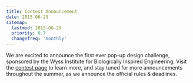 ```yaml
---
title: Contest Announcement
date: 2015-06-29
sitemap:
  lastmod: 2015-06-29
  priority: 0.7
  changefreq: 'monthly'
---
```


We are excited to announce the first ever pop-up design challenge, sponsored by the Wyss Institute for Biologically Inspired Engineering.  Visit the [contest page]({{site.url}}/challenge-wrapup) to learn more, and stay tuned for more announcements throughout the summer, as we announce the official rules & deadlines.
